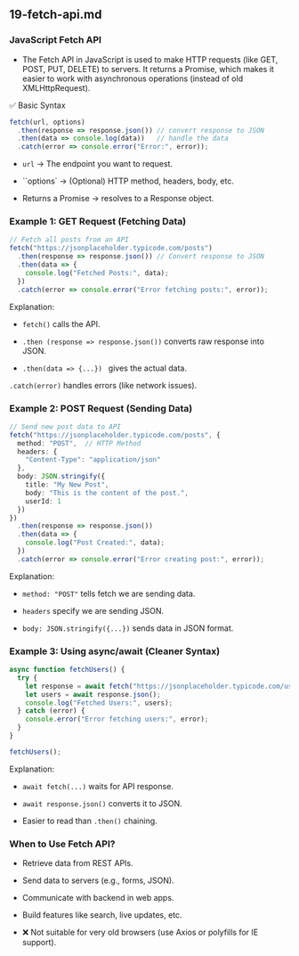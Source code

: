 
## 19-fetch-api.md

### JavaScript Fetch API

- The Fetch API in JavaScript is used to make HTTP requests (like GET, POST, PUT, DELETE) to servers.
It returns a Promise, which makes it easier to work with asynchronous operations (instead of old XMLHttpRequest).

✅ Basic Syntax

```ts
fetch(url, options)
  .then(response => response.json()) // convert response to JSON
  .then(data => console.log(data))   // handle the data
  .catch(error => console.error("Error:", error));
```

- `url` → The endpoint you want to request.

- ``options` → (Optional) HTTP method, headers, body, etc.

- Returns a Promise → resolves to a Response object.

### Example 1: GET Request (Fetching Data)

```ts
// Fetch all posts from an API
fetch("https://jsonplaceholder.typicode.com/posts")
  .then(response => response.json()) // Convert response to JSON
  .then(data => {
    console.log("Fetched Posts:", data);
  })
  .catch(error => console.error("Error fetching posts:", error));

```

Explanation:

- `fetch()` calls the API.

- `.then (response => response.json())` converts raw response into JSON.

- `.then(data => {...}) ` gives the actual data.

`.catch(error)` handles errors (like network issues).

### Example 2: POST Request (Sending Data)

```ts
// Send new post data to API
fetch("https://jsonplaceholder.typicode.com/posts", {
  method: "POST",  // HTTP Method
  headers: {
    "Content-Type": "application/json"
  },
  body: JSON.stringify({
    title: "My New Post",
    body: "This is the content of the post.",
    userId: 1
  })
})
  .then(response => response.json())
  .then(data => {
    console.log("Post Created:", data);
  })
  .catch(error => console.error("Error creating post:", error));

```

 Explanation:

- `method: "POST"` tells fetch we are sending data.

- `headers` specify we are sending JSON.

- `body: JSON.stringify({...})` sends data in JSON format.

### Example 3: Using async/await (Cleaner Syntax)

```ts
async function fetchUsers() {
  try {
    let response = await fetch("https://jsonplaceholder.typicode.com/users");
    let users = await response.json();
    console.log("Fetched Users:", users);
  } catch (error) {
    console.error("Error fetching users:", error);
  }
}

fetchUsers();

```


 Explanation:


- `await fetch(...)` waits for API response.

- `await response.json()` converts it to JSON.

- Easier to read than `.then()` chaining.



###  When to Use Fetch API?

- Retrieve data from REST APIs.

- Send data to servers (e.g., forms, JSON).

- Communicate with backend in web apps.

- Build features like search, live updates, etc.

- ❌ Not suitable for very old browsers (use Axios or polyfills for IE support).